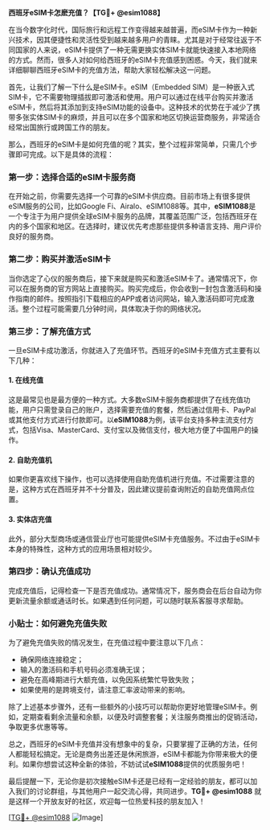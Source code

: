 **西班牙eSIM卡怎麽充值？【TG💪+ @esim1088】**

在当今数字化时代，国际旅行和远程工作变得越来越普遍，而eSIM卡作为一种新兴技术，因其便捷性和灵活性受到越来越多用户的青睐。尤其是对于经常往返于不同国家的人来说，eSIM卡提供了一种无需更换实体SIM卡就能快速接入本地网络的方式。然而，很多人对如何给西班牙的eSIM卡充值感到困惑。今天，我们就来详细聊聊西班牙eSIM卡的充值方法，帮助大家轻松解决这一问题。

首先，让我们了解一下什么是eSIM卡。eSIM（Embedded SIM）是一种嵌入式SIM卡，它不需要物理插拔即可激活和使用。用户可以通过在线平台购买并激活eSIM卡，然后将其添加到支持eSIM功能的设备中。这种技术的优势在于减少了携带多张实体SIM卡的麻烦，并且可以在多个国家和地区切换运营商服务，非常适合经常出国旅行或跨国工作的朋友。

那么，西班牙的eSIM卡是如何充值的呢？其实，整个过程非常简单，只需几个步骤即可完成。以下是具体的流程：

### **第一步：选择合适的eSIM卡服务商**
在开始之前，你需要先选择一个可靠的eSIM卡供应商。目前市场上有很多提供eSIM服务的公司，比如Google Fi、Airalo、eSIM1088等。其中，**eSIM1088**是一个专注于为用户提供全球eSIM卡服务的品牌，其覆盖范围广泛，包括西班牙在内的多个国家和地区。在选择时，建议优先考虑那些提供多种语言支持、用户评价良好的服务商。

### **第二步：购买并激活eSIM卡**
当你选定了心仪的服务商后，接下来就是购买和激活eSIM卡了。通常情况下，你可以在服务商的官方网站上直接购买。购买完成后，你会收到一封包含激活码和操作指南的邮件。按照指引下载相应的APP或者访问网站，输入激活码即可完成激活。整个过程可能需要几分钟时间，具体取决于你的网络状况。

### **第三步：了解充值方式**
一旦eSIM卡成功激活，你就进入了充值环节。西班牙的eSIM卡充值方式主要有以下几种：

#### **1. 在线充值**
这是最常见也是最方便的一种方式。大多数eSIM卡服务商都提供了在线充值功能，用户只需登录自己的账户，选择需要充值的套餐，然后通过信用卡、PayPal或其他支付方式进行付款即可。以**eSIM1088**为例，该平台支持多种主流支付方式，包括Visa、MasterCard、支付宝以及微信支付，极大地方便了中国用户的操作。

#### **2. 自助充值机**
如果你更喜欢线下操作，也可以选择使用自助充值机进行充值。不过需要注意的是，这种方式在西班牙并不十分普及，因此建议提前查询附近的自助充值网点位置。

#### **3. 实体店充值**
此外，部分大型商场或通信营业厅也可能提供eSIM卡充值服务。不过由于eSIM卡本身的特殊性，这种方式的应用场景相对较少。

### **第四步：确认充值成功**
完成充值后，记得检查一下是否充值成功。通常情况下，服务商会在后台自动为你更新流量余额或通话时长。如果遇到任何问题，可以随时联系客服寻求帮助。

### **小贴士：如何避免充值失败**
为了避免充值失败的情况发生，在充值过程中要注意以下几点：
- 确保网络连接稳定；
- 输入的激活码和手机号码必须准确无误；
- 避免在高峰期进行大额充值，以免因系统繁忙导致失败；
- 如果使用的是跨境支付，请注意汇率波动带来的影响。

除了上述基本步骤外，还有一些额外的小技巧可以帮助你更好地管理eSIM卡。例如，定期查看剩余流量和余额，以便及时调整套餐；关注服务商推出的促销活动，争取更多优惠等等。

总之，西班牙的eSIM卡充值并没有想象中的复杂，只要掌握了正确的方法，任何人都能轻松搞定。无论是商务出差还是休闲旅游，eSIM卡都能为你带来极大的便利。如果你想尝试这种全新的体验，不妨试试**eSIM1088**提供的优质服务吧！

最后提醒一下，无论你是初次接触eSIM卡还是已经有一定经验的朋友，都可以加入我们的讨论群组，与其他用户一起交流心得，共同进步。**TG💪+ @esim1088** 就是这样一个开放友好的社区，欢迎每一位热爱科技的朋友加入！

[[TG💪+ @esim1088](https://t.me/s/esim1088) ![Image](https://i.postimg.cc/4NQfJmqS/Snipaste-2025-05-13-00-14-12.png)]